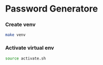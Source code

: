 # Password Generatore



### Create venv
```bash
make venv
```


### Activate virtual env
```bash
source activate.sh
```
